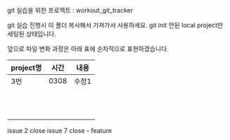 git 실습을 위한 프로젝트 : workout_git_tracker 

git 실습 진행시 이 폴더 복사해서 가져가서 사용하세요.  git init 안된 local project만 세팅된 상태입니다. 

앞으로 파일 변화 과정은 아래 표에 순차적으로 표현하겠습니다. 


| project명 | 시간   | 내용  |
|----------|------|-----|
| 3번       | 0308 | 수정1 |
|          |      |     |
|          |      |     |
|          |      |     |
|          |      |     |
|          |      |     |
|          |      |     |
|          |      |     |
|          |      |     |
|          |      |     |
|          |      |     |
|          |      |     |
|          |      |     |

issue 2 close
issue 7 close - feature